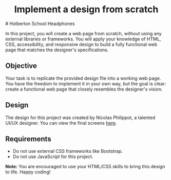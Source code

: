 <div align="center">
  <h1>Implement a design from scratch</h1>
</div>
# Holberton School Headphones

In this project, you will create a web page from scratch, without using any external libraries or frameworks. You will apply your knowledge of HTML, CSS, accessibility, and responsive design to build a fully functional web page that matches the designer's specifications.

## Objective

Your task is to replicate the provided design file into a working web page. You have the freedom to implement it in your own way, but the goal is clear: create a functional web page that closely resembles the designer's vision.

## Design

The design for this project was created by Nicolas Philippot, a talented UI/UX designer. You can view the final screens [here](link-to-design-file).

## Requirements

- Do not use external CSS frameworks like Bootstrap.
- Do not use JavaScript for this project.

**Note:** You are encouraged to use your HTML/CSS skills to bring this design to life. Happy coding!
